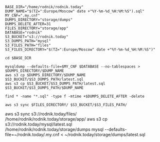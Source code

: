 
```
BASE_DIR="/home/rodnik/rodnik.today"
DUMP_NAME="$(TZ=":Europe/Moscow" date +"%Y-%m-%d_%H:%M:%S").sql"
MY_CNF=".my.cnf"
DUMPS_DIRECTORY="storage/dumps"
DUMPS_DELETE_AFTER=31
FILES_DIRECTORY="storage/app"
DATABASE="rodnik"
S3_BUCKET="s3://rodnik.today"
S3_DUMPS_PATH="mysql"
S3_FILES_PATH="files"
S3_FILES_DIRECTORY="$(TZ=":Europe/Moscow" date +"%Y-%m-%d_%H:%M:%S")"

cd $BASE_DIR

mysqldump --defaults-file=$MY_CNF $DATABASE --no-tablespaces > $DUMPS_DIRECTORY/$DUMP_NAME
aws s3 cp $DUMPS_DIRECTORY/$DUMP_NAME $S3_BUCKET/$S3_DUMPS_PATH/latest.sql
aws s3 cp $S3_BUCKET/$S3_DUMPS_PATH/latest.sql $S3_BUCKET/$S3_DUMPS_PATH/$DUMP_NAME

find * -name "*.sql" -type f -mtime +$DUMPS_DELETE_AFTER -delete

aws s3 sync $FILES_DIRECTORY/ $S3_BUCKET/$S3_FILES_PATH/
```




aws s3 sync s3://rodnik.today/files/ /home/rodnik/rodnik.today/storage/app/
aws s3 cp s3://rodnik.today/mysql/latest.sql /home/rodnik/rodnik.today/storage/dumps
mysql --defaults-file=~/rodnik.today/.my.cnf < ~/rodnik.today/storage/dumps/latest.sql